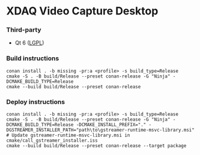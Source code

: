 # XDAQ Video Capture Desktop

### Third-party

* Qt 6 ([LGPL](http://doc.qt.io/qt-6/lgpl.html))

### Build instructions
    conan install . -b missing -pr:a <profile> -s build_type=Release
    cmake -S . -B build/Release --preset conan-release -G "Ninja" -DCMAKE_BUILD_TYPE=Release
    cmake --build build/Release --preset conan-release

### Deploy instructions
    conan install . -b missing -pr:a <profile> -s build_type=Release
    cmake -S . -B build/Release --preset conan-release -G "Ninja" -DCMAKE_BUILD_TYPE=Release -DCMAKE_INSTALL_PREFIX="." -DGSTREAMER_INSTALLER_PATH="path\to\gstreamer-runtime-msvc-library.msi"
    # Update gstreamer-runtime-msvc-library.msi in cmake/call_gstreamer_installer.iss
    cmake --build build/Release --preset conan-release --target package